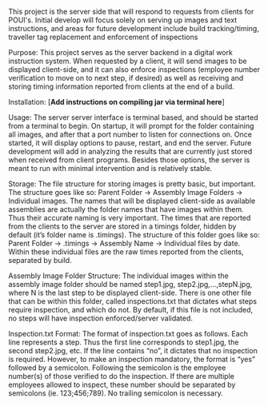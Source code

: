 This project is the server side that will respond to requests from clients for POUI's. 
Initial develop will focus solely on serving up images and text instructions, and areas 
for future development include build tracking/timing, traveller tag replacement and 
enforcement of inspections


Purpose:
This project serves as the server backend in a digital work instruction system. When 
requested by a client, it will send images to be displayed client-side, and it can also
enforce inspections (employee number verification to move on to next step, if desired) as
well as receiving and storing timing information reported from clients at the end of a 
build.

Installation:
[**Add instructions on compiling jar via terminal here**]

Usage:
The server server interface is terminal based, and should be started from a terminal to
begin. On startup, it will prompt for the folder containing all images, and after that a 
port number to listen for connections on. Once started, it will display options to pause, 
restart, and end the server. Future development will add in analyzing the results that are
currently just stored when received from client programs. Besides those options, the 
server is meant to run with minimal intervention and is relatively stable.

Storage:
The file structure for storing images is pretty basic, but important. The structure goes
like so:
	Parent Folder -> Assembly Image Folders -> Individual images.
The names that will be displayed client-side as available assemblies are actually the folder names that have images within them. Thus their accurate naming is very important.
The times that are reported from the clients to the server are stored in a timings folder, hidden by default (it’s folder name is .timings). The structure of this folder goes like so:
	Parent Folder -> .timings -> Assembly Name -> Individual files by date.
Within these individual files are the raw times reported from the clients, separated by build.

Assembly Image Folder Structure:
The individual images within the assembly image folder should be named step1.jpg, step2.jpg,…,stepN.jpg, where N is the last step to be displayed client-side. There is one other file that can be within this folder, called inspections.txt that dictates what steps require inspection, and which do not. By default, if this file is not included, no steps will have inspection enforced/server validated.

Inspection.txt Format:
The format of inspection.txt goes as follows. Each line represents a step. Thus the first line corresponds to step1.jpg, the second step2.jpg, etc. If the line contains “no”, it dictates that no inspection is required. However, to make an inspection mandatory, the format is “yes” followed by a semicolon. Following the semicolon is the employee number(s) of those verified to do the inspection. If there are multiple employees allowed to inspect, these number should be separated by semicolons (ie. 123;456;789). No trailing semicolon is necessary.